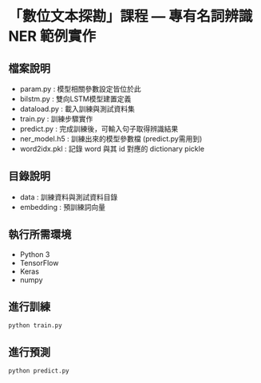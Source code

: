 # 「數位文本探勘」課程 — 專有名詞辨識 NER 範例實作

## 檔案說明
* param.py : 模型相關參數設定皆位於此
* bilstm.py : 雙向LSTM模型建置定義
* dataload.py : 載入訓練與測試資料集
* train.py : 訓練步驟實作
* predict.py : 完成訓練後，可輸入句子取得辨識結果
* ner_model.h5 : 訓練出來的模型參數檔 (predict.py需用到)
* word2idx.pkl : 記錄 word 與其 id 對應的 dictionary pickle

## 目錄說明
* data : 訓練資料與測試資料目錄
* embedding : 預訓練詞向量

## 執行所需環境
* Python 3
* TensorFlow
* Keras
* numpy

## 進行訓練
    python train.py

## 進行預測
    python predict.py
